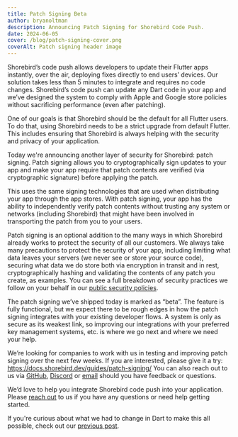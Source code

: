 ```yaml
---
title: Patch Signing Beta
author: bryanoltman
description: Announcing Patch Signing for Shorebird Code Push.
date: 2024-06-05
cover: /blog/patch-signing-cover.png
coverAlt: Patch signing header image
---
```


Shorebird’s code push allows developers to update their Flutter apps instantly,
over the air, deploying fixes directly to end users’ devices. Our solution takes
less than 5 minutes to integrate and requires no code changes. Shorebird’s code
push can update any Dart code in your app and we’ve designed the system to
comply with Apple and Google store policies without sacrificing performance
(even after patching).

One of our goals is that Shorebird should be the default for all Flutter users.
To do that, using Shorebird needs to be a strict upgrade from default Flutter.
This includes ensuring that Shorebird is always helping with the security and
privacy of your application.

Today we're announcing another layer of security for Shorebird: patch signing.
Patch signing allows you to cryptographically sign updates to your app and make
your app require that patch contents are verified (via cryptographic signature)
before applying the patch.

This uses the same signing technologies that are used when distributing your app
through the app stores. With patch signing, your app has the ability to
independently verify patch contents without trusting any system or networks
(including Shorebird) that might have been involved in transporting the patch
from you to your users.

Patch signing is an optional addition to the many ways in which Shorebird
already works to protect the security of all our customers. We always take many
precautions to protect the security of your app, including limiting what data
leaves your servers (we never see or store your source code), securing what data
we do store both via encryption in transit and in rest, cryptographically
hashing and validating the contents of any patch you create, as examples. You
can see a full breakdown of security practices we follow on your behalf in our
[public security policies](https://handbook.shorebird.dev/security).

The patch signing we’ve shipped today is marked as “beta”. The feature is fully
functional, but we expect there to be rough edges in how the patch signing
integrates with your existing developer flows. A system is only as secure as its
weakest link, so improving our integrations with your preferred key management
systems, etc. is where we go next and where we need your help.

We’re looking for companies to work with us in testing and improving patch
signing over the next few weeks. If you are interested, please give it a try:
https://docs.shorebird.dev/guides/patch-signing/ You can also reach out to us
via [GitHub](https://github.com/shorebirdtech/shorebird/),
[Discord](https://discord.gg/shorebird) or [email](contact@shorebird.dev) should
you have feedback or questions.

We’d love to help you integrate Shorebird code push into your application.
Please [reach out](mail:contact@shorebird.dev) to us if you have any questions
or need help getting started.

If you're curious about what we had to change in Dart to make this all possible,
check out our [previous post](how-we-built-code-push).
